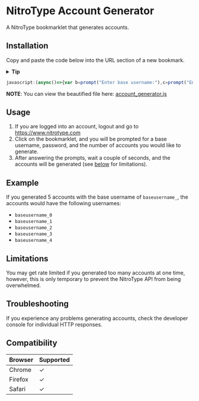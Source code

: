# NitroType Account Generator
A NitroType bookmarklet that generates accounts.

## Installation
Copy and paste the code below into the URL section of a new bookmark.


<details>
  <summary><strong>Tip</strong></summary>
  <br>
  <p>Triple-click on the code block below to quickly copy the bookmarklet's contents.</p>
</details>

```javascript
javascript:(async()=>{var b=prompt("Enter base username:"),c=prompt("Enter password:"),d=prompt("Enter the number of accounts:");post=async(a,b)=>(await fetch(a,{method:"POST",mode:"cors",headers:{"Content-Type":"application/x-www-form-urlencoded"},body:b})).json(),alert(`Attempting to generate ${d} accounts... Please wait for the next alert.`);for(var e=0;e<parseInt(d);e++)post("https://www.nitrotype.com/api/register",`acceptPolicy=true&email=&password=${c}&receiveContact=&username=${b+e}`).then(a=>{console.log(a)}).catch(a=>{console.error(a)});alert("Operation complete. Check the console for individual HTTP responses.")})();
```
**NOTE**: You can view the beautified file here: [account_generator.js](../master/account_generator.js)

## Usage
1. If you are logged into an account, logout and go to https://www.nitrotype.com
2. Click on the bookmarklet, and you will be prompted for a base username, password, and the number of accounts you would like to generate.
3. After answering the prompts, wait a couple of seconds, and the accounts will be generated (see [below](#limitations) for limitations).

## Example
If you generated 5 accounts with the base username of `baseusername_`, the accounts would have the following usernames:
* `baseusername_0`
* `baseusername_1`
* `baseusername_2`
* `baseusername_3`
* `baseusername_4`

## Limitations
You may get rate limited if you generated too many accounts at one time, however, this is only temporary to prevent the NitroType API from being overwhelmed.

## Troubleshooting
If you experience any problems generating accounts, check the developer console for individual HTTP responses.

## Compatibility
Browser | Supported
--------|------------
Chrome  |     ✓
Firefox |     ✓
Safari  |     ✓
